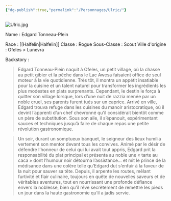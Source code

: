 ```yaml
---
{"dg-publish":true,"permalink":"/Personnages/Ulric/"}
---
```


![Ulric.jpg](/img/user/EXTRA/00_IMAGES/Ulric.jpg)

Name : Edgard Tonneau-Plein

Race : [[Halfelin\|Halfelin]]
Classe : Rogue
Sous-Classe : Scout
Ville d'origine : Ofeles > Lunevra

Backstory :

> Edgard Tonneau-Plein naquit à Ofeles, un petit village, où la chasse au petit gibier et la pêche dans le Lac Awesa faisaient office de seul moteur à la vie quotidienne. Très tôt, il montra un appétit insatiable pour la cuisine et un talent naturel pour transformer les ingrédients les plus modestes en plats surprenants. Cependant, le destin le força à quitter son village lorsque, lors d’une nuit de razzia menée par un noble cruel, ses parents furent tués sur un caprice. Arrivé en ville, Edgard trouva refuge dans les cuisines du manoir aristocratique, où il devint l’apprenti d’un chef chevronné qu’il considérait bientôt comme un père de substitution. Sous son aile, il s’épanouit, expérimentant sauces et techniques jusqu’à faire de chaque repas une petite révolution gastronomique.

> Un soir, durant un somptueux banquet, le seigneur des lieux humilia vertement son mentor devant tous les convives. Animé par le désir de défendre l’honneur de celui qui lui avait tout appris, Edgard prit la responsabilité du plat principal et présenta au noble une « tarte au caca » dont l’humour noir détourna l’assistance… et mit le prince de la médisance dans une colère telle qu’Edgard dut s’enfuir à la faveur de la nuit pour sauver sa tête. Depuis, il arpente les routes, mêlant furtivité et flair culinaire, toujours en quête de nouvelles saveurs et de véritables aventures, tout en nourrissant une profonde défiance envers la noblesse, bien qu’il rêve secrètement de remettre les pieds un jour dans la haute gastronomie qu’il a jadis servie.
